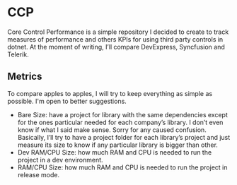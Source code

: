 # CCP
Core Control Performance is a simple repository I decided to create to track measures of performance and others KPIs for using third party controls in dotnet.
At the moment of writing, I’ll compare DevExpress, Syncfusion and Telerik.

## Metrics
To compare apples to apples, I will try to keep everything as simple as possible. I'm open to better suggestions.
- Bare Size: have a project for library with the same dependencies except for the ones particular needed for each company’s library. I don’t even know if what I said make sense. Sorry for any caused confusion. Basically, I’ll try to have a project folder for each library’s project and just measure its size to know if any particular library is bigger than other.
- Dev RAM/CPU Size: how much RAM and CPU is needed to run the project in a dev environment.
- RAM/CPU Size: how much RAM and CPU is needed to run the project in release mode.


